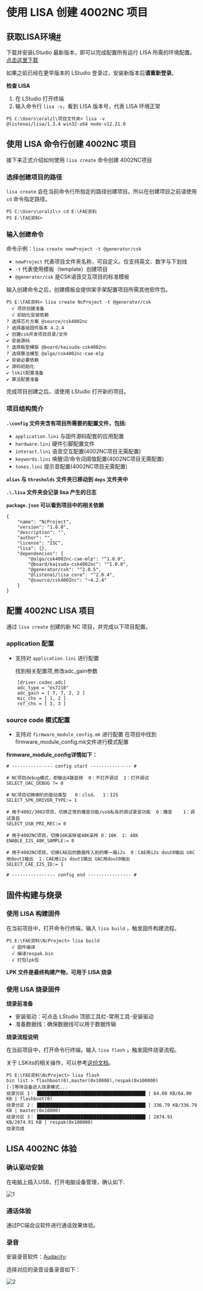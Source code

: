 # 使用 LISA 创建 4002NC 项目

## 获取LISA环境[#](https://open.listenai.com/lisa_create#获取lisa环境)

下载并安装LStudio 最新版本，即可以完成配置所有运行 LISA 所需的环境配置。[点击这里下载](https://castor.iflyos.cn/castor/v3/lstudio/download)

如果之前已经在更早版本的 LStudio 登录过，安装新版本后**请重新登录**。


**检查 LISA**
1. 在 LStudio 打开终端
2. 输入命令行 `lisa -v`，看到 LISA 版本号，代表 LISA 环境正常
```shell
PS C:\Users\oralzl\项目文件夹> lisa -v
@listenai/lisa/1.3.4 win32-x64 node-v12.21.0
```

## 使用 LISA 命令行创建 4002NC 项目

接下来正式介绍如何使用  `lisa create` 命令创建 4002NC项目

### 选择创建项目的路径 

`lisa create` 会在当前命令行所指定的路径创建项目。所以在创建项目之前请使用 `cd` 命令指定路径。

```shell
PS C:\Users\oralzl\> cd E:\FAE资料
PS E:\FAE资料> 
```

### 输入创建命令

命令示例：`lisa create newProject -t @generator/csk`

- `newProject` 代表项目文件夹名称，可自定义。仅支持英文、数字与下划线
- `-t` 代表使用模板（template）创建项目
- `@generator/csk` 是CSK语音交互项目的标准模板

输入创建命令之后，创建模板会提供架手架配置项目所需其他软件包。

```shell
PS E:\FAE资料> lisa create NcProject -t @generator/csk 
  √ 项目创建准备
  √ 初始化安装依赖
? 选择芯片方案 @source/csk4002nc
? 选择基础固件版本 4.2.4
✔ 创建csk开发项目目录/文件
✔ 安装源码
? 选择板型模版 @board/kaisuda-csk4002nc
? 选择算法模型 @algo/csk4002nc-cae-mlp
✔ 安装必要依赖
✔ 源码初始化
✔ lskit配置准备
✔ 算法配置准备
```

完成项目创建之后，请使用 LStudio 打开新的项目。

### 项目结构简介

 **`.\config` 文件夹含有项目所需要的配置文件，包括:**
- `application.lini` 与固件源码配套的应用配置
- `hardware.lini` 硬件引脚配置文件
- `interact.lini` 语音交互配置(4002NC项目无需配置)
- `keywords.lini` 唤醒词/命令词阈值配置(4002NC项目无需配置)
- `tones.lini` 提示音配置(4002NC项目无需配置)

**`alias` 与 `thresholds` 文件夹已移动到 `deps` 文件夹中**

**`.\.lisa` 文件夹会记录 lisa 产生的日志**

**`package.json` 可以看到项目中的相关依赖**
```
{
	"name": "NcProject",
	"version": "1.0.0",
	"description": "",
	"author": "",
	"license": "ISC",
	"lisa": {},
	"dependencies": {
		"@algo/csk4002nc-cae-mlp": "^1.0.0",
		"@board/kaisuda-csk4002nc": "^1.0.0",
		"@generator/csk": "^2.0.5",
		"@listenai/lisa_core": "^2.0.4",
		"@source/csk4002nc": "~4.2.4"
	}
}
```
## 配置 4002NC LISA 项目

通过 `lisa create` 创建的新 NC 项目，并完成以下项目配置。

### application 配置

- 支持对 `application.lini` 进行配置

  找到相关配置项,修改adc_gain参数

```
    [driver.codec.adc]
    adc_type = "es7210"
    adc_gain = [ 7, 7, 2, 2 ]
    mic_chs = [ 1, 2 ]
    ref_chs = [ 3, 3 ]
```
### source code 模式配置 
- 支持对 `firmware_module_config.mk` 进行配置
  在项目中找到firmware_module_config.mk文件进行模式配置

**firmware_module_config详情如下：**
```
# --------------- config start --------------- #

# NC项目debug模式，即输出4路音频  0：不打开调试  1：打开调试
SELECT_UAC_DEBUG ?= 0

# NC项目切换喇叭的驱动类型   0：clsd，  1：I2S
SELECT_SPK_DRIVER_TYPE:= 1

# 用于4002/3002项目，切换正常的播音功能/usb私有的调试录音功能  0：播音    1：调试录音
SELECT_USB_PRI_REC:= 0

# 用于4002NC项目，切换16K采样或48K采样 0：16K  1: 48K
ENABLE_I2S_48K_SAMPLE:= 0

# 用于4002NC项目，切换CAE后的数据传入到的哪一路i2s  0：CAE用i2s dout0输出 UAC用dout1输出  1：CAE用i2s dout1输出 UAC用dout0输出
SELECT_CAE_I2S_ID:= 1

# ---------------- config end ---------------- #

```
## 固件构建与烧录

### 使用 LISA 构建固件

在当前项目中，打开命令行终端，输入 `lisa build` ，触发固件构建流程。

```shell
PS E:\FAE资料\NcProject> lisa build
  √ 固件编译
  √ 编译respak.bin
  √ 打包lpk包
```

**LPK 文件是最终构建产物，可用于 LISA 烧录**

### 使用 LISA 烧录固件

**烧录前准备**
- 安装驱动：可点击 LStudio 顶部工具栏-常用工具-安装驱动
- 准备数据线：确保数据线可以用于数据传输


**烧录流程说明**

在当前项目中，打开命令行终端，输入 `lisa flash` ，触发固件烧录流程。

关于 LSKits的相关操作，可以参考[这份文档](https://open.listenai.com/getting_start#25-%E5%9B%BA%E4%BB%B6%E7%83%A7%E5%BD%95)。

```shell
PS E:\FAE资料\NcProject> lisa flash
bin list > flashboot(0),master(0x10000),respak(0x100000)
[-]等待设备进入烧录模式...
烧录分区 1｜ ████████████████████████████████████████ | 64.00 KB/64.00 KB | flashboot(0)
烧录分区 2｜ ████████████████████████████████████████ | 336.79 KB/336.79 KB | master(0x10000)
烧录分区 3｜ ████████████████████████████████████████ | 2874.91 KB/2874.91 KB | respak(0x100000)        
烧录完成
```

## LISA 4002NC 体验

### 确认驱动安装

在电脑上插入USB，打开电脑设备管理，确认如下:

![1](./files/1.png)

### 通话体验
通过PC端会议软件进行通话效果体验。

### 录音

安装录音软件：[Audacity](https://pc.qq.com/detail/0/detail_640.html):

选择对应的录音设备录音如下：

![2](./files/2.png)

